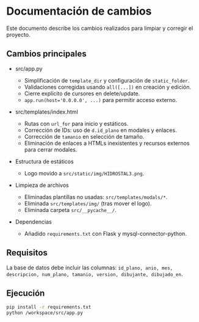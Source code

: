 # Documentación de cambios

Este documento describe los cambios realizados para limpiar y corregir el proyecto.

## Cambios principales

- src/app.py
  - Simplificación de `template_dir` y configuración de `static_folder`.
  - Validaciones corregidas usando `all([...])` en creación y edición.
  - Cierre explícito de cursores en delete/update.
  - `app.run(host='0.0.0.0', ...)` para permitir acceso externo.

- src/templates/index.html
  - Rutas con `url_for` para inicio y estáticos.
  - Corrección de IDs: uso de `d.id_plano` en modales y enlaces.
  - Corrección de `tamanio` en selección de tamaño.
  - Eliminación de enlaces a HTMLs inexistentes y recursos externos para cerrar modales.

- Estructura de estáticos
  - Logo movido a `src/static/img/HIDROSTAL3.png`.

- Limpieza de archivos
  - Eliminadas plantillas no usadas: `src/templates/modals/*`.
  - Eliminada `src/templates/img/` (tras mover el logo).
  - Eliminada carpeta `src/__pycache__/`.

- Dependencias
  - Añadido `requirements.txt` con Flask y mysql-connector-python.

## Requisitos

La base de datos debe incluir las columnas:
`id_plano, anio, mes, descripcion, num_plano, tamanio, version, dibujante, dibujado_en`.

## Ejecución

```bash
pip install -r requirements.txt
python /workspace/src/app.py
```

